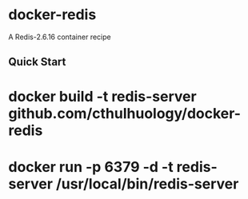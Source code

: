 docker-redis
============

A Redis-2.6.16 container recipe


Quick Start
-----------

  # docker build -t redis-server github.com/cthulhuology/docker-redis
  
  # docker run -p 6379 -d -t redis-server /usr/local/bin/redis-server
  
